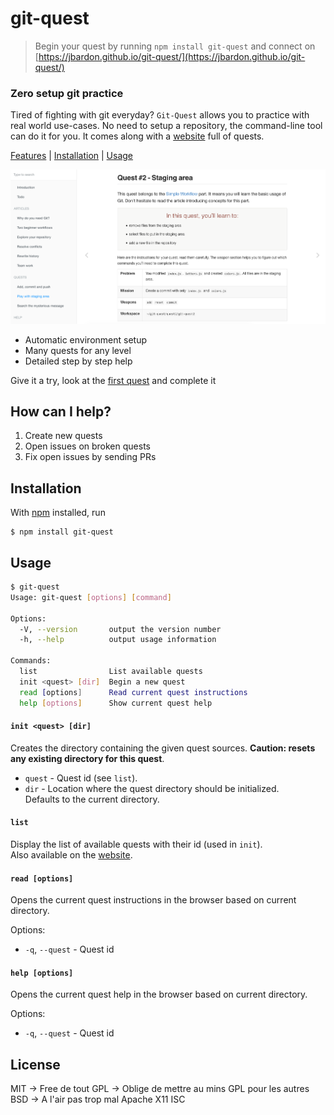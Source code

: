 # git-quest

> Begin your quest by running `npm install git-quest` and connect on [https://jbardon.github.io/git-quest/](https://jbardon.github.io/git-quest/)
>

### Zero setup git practice

Tired of fighting with git everyday? 
`Git-Quest` allows you to practice with real world use-cases.
No need to setup a repository, the command-line tool can do it for you. It comes along with a [website](https://jbardon.github.io/git-quest) full of quests.

[Features](#features) | [Installation](#installation) | [Usage](#usage)

![Website](website.png)

* Automatic environment setup
* Many quests for any level
* Detailed step by step help

Give it a try, look at the [first quest](https://jbardon.github.io/git-quest/quests/quest1/quest1.main.html)  and complete it

## How can I help?

1. Create new quests
2. Open issues on broken quests
3. Fix open issues by sending PRs

## Installation

With [npm](https://npmjs.org/) installed, run

```
$ npm install git-quest
```

## Usage

```bash
$ git-quest  
Usage: git-quest [options] [command]

Options:
  -V, --version       output the version number
  -h, --help          output usage information

Commands:
  list                List available quests
  init <quest> [dir]  Begin a new quest
  read [options]      Read current quest instructions
  help [options]      Show current quest help   
```

#### `init <quest> [dir]`

Creates the directory containing the given quest sources. **Caution: resets any existing directory for this quest**.

- `quest` - Quest id (see `list`).
- `dir` - Location where the quest directory should be initialized.  
Defaults to the current directory.

#### `list`

Display the list of available quests with their id (used in `init`).  
Also available on the [website](https://jbardon.github.io/git-quest).

#### `read [options]`

Opens the current quest instructions in the browser based on current directory.

Options:  
*  `-q`, `--quest` - Quest id

#### `help [options]`

Opens the current quest help in the browser based on current directory.

Options:  
*  `-q`, `--quest` - Quest id

## License

MIT -> Free de tout
GPL -> Oblige de mettre au mins GPL pour les autres
BSD -> A l'air pas trop mal
Apache
X11 ISC